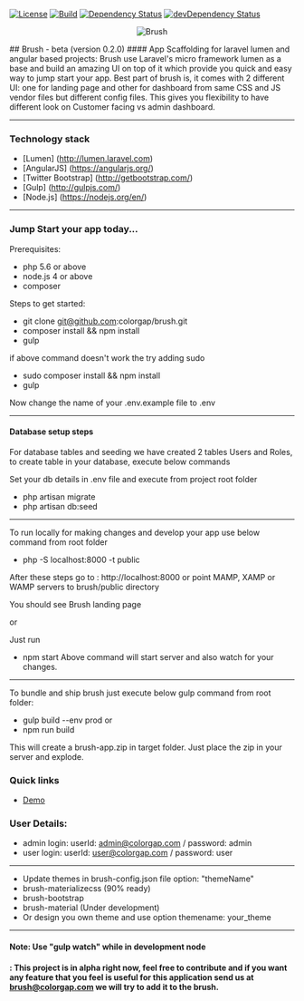 
[![License](https://poser.pugx.org/colorgap/brush/license.svg)](https://packagist.org/packages/colorgap/brush)
[![Build](https://api.travis-ci.org/colorgap/brush.svg)](https://travis-ci.org/colorgap/brush)
[![Dependency Status](https://david-dm.org/colorgap/brush.svg)](https://david-dm.org/colorgap/brush)
[![devDependency Status](https://david-dm.org/colorgap/brush/dev-status.svg)](https://david-dm.org/colorgap/brush#info=devDependencies)

<p align="center">
<img src="https://raw.githubusercontent.com/colorgap/brush/master/public/images/brush-75.png" alt="Brush"/>
</p>
## Brush - beta (version 0.2.0)
#### App Scaffolding for laravel lumen and angular based projects:
Brush use Laravel's micro framework lumen as a base and build an amazing UI on top of it which provide you quick and easy way to jump start your app.
Best part of brush is, it comes with 2 different UI: one for landing page and other for dashboard from same CSS and JS vendor files but different config files. This gives you flexibility to have different look on Customer facing vs admin dashboard.

------------------
### Technology stack
- [Lumen] (http://lumen.laravel.com)
- [AngularJS] (https://angularjs.org/)
- [Twitter Bootstrap] (http://getbootstrap.com/)
- [Gulp] (http://gulpjs.com/)
- [Node.js] (https://nodejs.org/en/)

------------------
### Jump Start your app today...
Prerequisites:
- php 5.6 or above
- node.js 4 or above
- composer

Steps to get started:
- git clone git@github.com:colorgap/brush.git
- composer install && npm install
- gulp

if above command doesn't work the try adding sudo
- sudo composer install && npm install
- gulp

Now change the name of your .env.example file to .env

------------------
#### Database setup steps
For database tables and seeding we have created 2 tables Users and Roles, to create table in your database, execute below commands

Set your db details in .env file and execute from project root folder
- php artisan migrate
- php artisan db:seed

------------------
To run locally for making changes and develop your app use below command from root folder
- php -S localhost:8000 -t public

After these steps go to : http://localhost:8000 or point MAMP, XAMP or WAMP servers to brush/public directory

You should see Brush landing page

or

Just run 
- npm start
Above command will start server and also watch for your changes.

------------------
To bundle and ship brush just execute below gulp command from root folder:
- gulp build --env prod
or
- npm run build

This will create a brush-app.zip in target folder. Just place the zip in your server and explode.

### Quick links
- [Demo](http://brush.colorgap.com/)

### User Details:
- admin login: userId: admin@colorgap.com / password: admin
- user login: userId: user@colorgap.com / password: user

---------------
- Update themes in brush-config.json file
    option: "themeName"
- brush-materializecss (90% ready)
- brush-bootstrap
- brush-material (Under development)
- Or design you own theme and use option themename: your_theme

------------------
#### Note: Use "gulp watch" while in development node
####     : This project is in alpha right now, feel free to contribute and if you want any feature that you feel is useful for this application send us at brush@colorgap.com we will try to add it to the brush.
